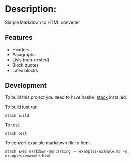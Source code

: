 # Description:

Simple Markdown to HTML converter

## Features

* Headers
* Paragraphs
* Lists (non-nested)
* Block quotes  
* Latex blocks

## Development

To build this project you need to have haskell [stack](http://docs.haskellstack.org/en/stable/README.html) installed.

To build just run: 

```
stack build
```

To test:

```
stack test
```

To convert example markdown file to html: 

```
stack exec markdown-monparsing -- examples/example.md -o examples/example.html
```